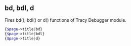 ## bd, bdl, d

Fires bd(), bdl() or d() functions of Tracy Debugger module.

```php
{$page->title|bd}
{$page->title|bdl}
{$page->title|d}
```